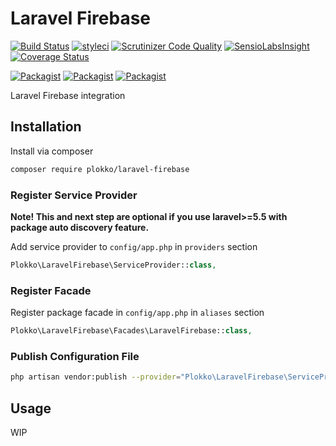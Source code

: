 # Laravel Firebase

[![Build Status](https://travis-ci.org/plokko/laravel-firebase.svg?branch=master)](https://travis-ci.org/plokko/laravel-firebase)
[![styleci](https://styleci.io/repos/CHANGEME/shield)](https://styleci.io/repos/CHANGEME)
[![Scrutinizer Code Quality](https://scrutinizer-ci.com/g/plokko/laravel-firebase/badges/quality-score.png?b=master)](https://scrutinizer-ci.com/g/plokko/laravel-firebase/?branch=master)
[![SensioLabsInsight](https://insight.sensiolabs.com/projects/CHANGEME/mini.png)](https://insight.sensiolabs.com/projects/CHANGEME)
[![Coverage Status](https://coveralls.io/repos/github/plokko/laravel-firebase/badge.svg?branch=master)](https://coveralls.io/github/plokko/laravel-firebase?branch=master)

[![Packagist](https://img.shields.io/packagist/v/plokko/laravel-firebase.svg)](https://packagist.org/packages/plokko/laravel-firebase)
[![Packagist](https://poser.pugx.org/plokko/laravel-firebase/d/total.svg)](https://packagist.org/packages/plokko/laravel-firebase)
[![Packagist](https://img.shields.io/packagist/l/plokko/laravel-firebase.svg)](https://packagist.org/packages/plokko/laravel-firebase)

Laravel Firebase integration

## Installation

Install via composer
```bash
composer require plokko/laravel-firebase
```

### Register Service Provider

**Note! This and next step are optional if you use laravel>=5.5 with package
auto discovery feature.**

Add service provider to `config/app.php` in `providers` section
```php
Plokko\LaravelFirebase\ServiceProvider::class,
```

### Register Facade

Register package facade in `config/app.php` in `aliases` section
```php
Plokko\LaravelFirebase\Facades\LaravelFirebase::class,
```

### Publish Configuration File

```bash
php artisan vendor:publish --provider="Plokko\LaravelFirebase\ServiceProvider" --tag="config"
```

## Usage

WIP

